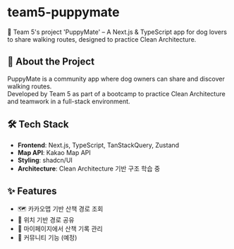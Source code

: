 # team5-puppymate
🐶 Team 5's project 'PuppyMate' – A Next.js &amp; TypeScript app for dog lovers to share walking routes, designed to practice Clean Architecture.
## 📖 About the Project
PuppyMate is a community app where dog owners can share and discover walking routes.  
Developed by Team 5 as part of a bootcamp to practice Clean Architecture and teamwork in a full-stack environment.
## 🛠️ Tech Stack

- **Frontend**: Next.js, TypeScript, TanStackQuery, Zustand
- **Map API**: Kakao Map API
- **Styling**: shadcn/UI
- **Architecture**: Clean Architecture 기반 구조 학습 중

## ✨ Features

- 🗺️ 카카오맵 기반 산책 경로 조회
- 📍 위치 기반 경로 공유
- 🐾 마이페이지에서 산책 기록 관리
- 💬 커뮤니티 기능 (예정)

